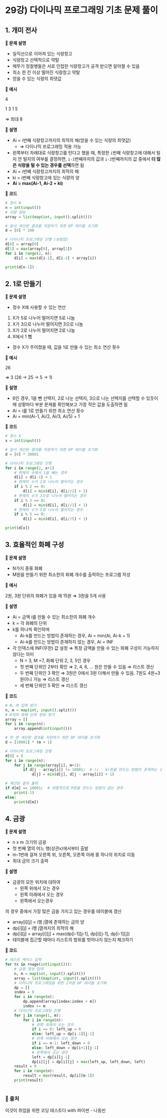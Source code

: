 # 29강) 다이나믹 프로그래밍 기초 문제 풀이

## 1. 개미 전사

**📌 문제 설명**

- 일직선으로 이어져 있는 식량창고
- 식량창고 선택적으로 약탈
- 메뚜기 정찰병들은 서로 인접한 식량창고가 공격 받으면 알아챌 수 있음
- 최소 한 칸 이상 떨어진 식량창고 약탈
- 얻을 수 있는 식량의 최댓값

**📌 예시**

4

1 3 1 5

⇒ 최대 8

**📌 설명**

- Ai = i번째 식량창고까지의 최적의 해(얻을 수 있는 식량의 최댓값)
    - ⇒ 다이나믹 프로그래밍 적용 가능
- 왼쪽부터 차례대로 식량창고를 턴다고 했을 때, 특정한 `i`번째 식량창고에 대해서 털지 안 털지의 여부를 결정하면, `i-1`번째까지의 값과 `i-2`번째까지의 값 중에서 **더 많은 식량을 털 수 있는 경우를 선택**하면 됨
- Ai = i번째 식량창고까지의 최적의 해
- ki = i번째 식량창고에 있는 식량의 양
- **Ai = max(Ai-1, Ai-2 + ki)**

**📌 코드**

```python
# 정수 N
n = int(input())
# 식량 정보
array = list(map(int, input().split()))

# 앞서 계산된 결과를 저장하기 위한 DP 테이블 초기화
d = [0] * 100

# 다이나믹 프로그래밍 진행 (보텀업)
d[0] = array[0]
d[1] = max(array[0], array[1])
for i in range(2, n):
	d[i] = max(d[i-1], d[i-2] + array[i])

print(d[n-1])
```

## 2. 1로 만들기

**📌 문제 설명**

- 정수 X에 사용할 수 있는 연산
1. X가 5로 나누어 떨어지면 5로 나눔
2. X가 3으로 나누어 떨어지면 3으로 나눔
3. X가 2로 나누어 떨어지면 2로 나눔
4. X에서 1 뺌
- 정수 X가 주어졌을 때, 값을 1로 만들 수 있는 최소 연산 횟수

**📌 예시**

26

⇒ 3 (26 → 25 → 5 → 1)

**📌 설명**

- 6인 경우, 1을 뺀 선택지, 2로 나눈 선택지, 3으로 나눈 선택지를 선택할 수 있듯이 매 상황마다 부분 문제를 확인해보고 가장 작은 값을 도출하면 됨
- Ai = i를 1로 만들기 위한 최소 연산 횟수
- Ai = min(Ai-1, Ai/2, Ai/3, Ai/5) + 1

**📌 코드**

```python
# 정수 X
x = int(input())

# 앞서 계산된 결과를 저장하기 위한 DP 테이블 초기화
d = [0] * 30001

# 다이나믹 프로그래밍 진행
for i in range(2, x+1)
	# 현재의 수에서 1을 빼는 경우
	d[i] = d[i-1] + 1
	# 현재의 수가 2로 나누어 떨어지는 경우
	if i % 2 == 0:
		d[i] = min(d[i], d[i//2] + 1)
	# 현재의 수가 3으로 나누어 떨어지는 경우
	if i % 3 == 0:
		d[i] = min(d[i], d[i//3] + 1)
	# 현재의 수가 5로 나누어 떨어지는 경우
	if i % 5 == 0:
		d[i] = min(d[i], d[i//5] + 1)

print(d[x])
```

## 3. 효율적인 화폐 구성

**📌 문제 설명**

- N가지 종류 화폐
- M원을 만들기 위한 최소한의 화폐 개수를 출력하는 프로그램 작성

**📌 예시**

2원, 3원 단위의 화폐가 있을 때 15원 ⇒ 3원을 5개 사용

**📌 설명**

- Ai = 금액 i를 만들 수 있는 최소한의 화폐 개수
- k = 각 화폐의 단위
- k를 하나씩 확인하며
    - Ai-k를 만드는 방법이 존재하는 경우, Ai = min(Ai, Ai-k + 1)
    - Ai-k를 만드는 방법이 존재하지 않는 경우, Ai = INF
- 각 인덱스에 INF(무한) 값 설정 ⇒ 특정 금액을 만들 수 있는 화폐 구성이 가능하지 않다는 의미
    - N = 3, M =7, 화폐 단위 2, 3, 5인 경우
    - 첫 번째 단위인 2부터 확인 ⇒ 2, 4, 6, ... 원은 만들 수 있음 ⇒ 리스트 갱신
    - 두 번째 단위인 3 확인 ⇒ 3원은 0에서 3원 더해서 만들 수 있음. 7원도 4원+3원이니 가능 ⇒ 리스트 갱신
    - 세 번째 단위인 5 확인 ⇒ 리스트 갱신

**📌 코드**

```python
# N, M 입력 받기
n, m = map(int, input().split())
# N개의 화폐 단위 정보 받기
array = []
for i in range(n):
	array.append(int(input()))

# 한 번 계산된 결과를 저장하기 위한 DP 테이블 초기화
d = [10001] * (m + 1)

# 다이나믹 프로그래밍 진행
d[0] = 0
for i in range(n):
	for j in range(array[i], m+1):
		if d[j - array[i]] != 10001:  # (i - k)원을 만드는 방법이 존재하는 경우
			d[j] = min(d[j], d[j - array[i]] + 1)

# 계산된 결과 출력
if d[m] == 10001:  # 최종적으로 M원을 만드는 방법이 없는 경우
	print(-1)
else:
	print(d[m])
```

## 4. 금광

**📌 문제 설명**

- n x m 크기의 금광
- 첫 번째 열의 어느 행(상관x)에서부터 출발
- m-1번에 걸쳐 오른쪽 위, 오른쪽, 오른쪽 아래 중 하나의 위치로 이동
- 최대 금의 크기 출력

**📌 설명**

- 금광의 모든 위치에 대하여
    - 왼쪽 위에서 오는 경우
    - 왼쪽 아래에서 오는 경우
    - 왼쪽에서 오는경우

의 경우 중에서 가장 많은 금을 가지고 있는 경우를 테이블에 갱신

- array[i][j] = i행 j열에 존재하는 금의 양
- dp[i][j] = i행 j열까지의 최적의 해
- dp[i][j] = array[i][j] + max(dp[i-1][j-1], dp[i][j-1], dp[i-1][j])
- 테이블에 접근할 때마다 리스트의 범위를 벗어나지 않는지 체크하기

**📌 코드**

```python
# 테스트 케이스 입력
for tx in rnage(int(input())):
	# 금광 정보 입력
	n, m = map(int, input().split())
	array = list(map(int, input().split()))
	# 다이나믹 프로그래밍을 위한 2차원 DP 테이블 초기화
	dp = []
	index = 0
	for i in range(n):
		dp.append(array[index:index + m])
		index += m
	# 다이나믹 프로그래밍 진행
	for j in range(1, m):
		for i in range(n):
			# 왼쪽 위에서 오는 경우
			if i == 0: left_up = 0
			else: left_up = dp[i-1][j-1]
			# 왼쪽 아래에서 오는 경우
			if i == n-1: left_down = 0
			else: left_down = dp[i+1][j-1]
			# 왼쪽에서 오는 경우
			left = dp[i][j-1]
			dp[i][j] = dp[i][j] + max(left_up, left_down, left)
	result = 0
	for i in range(n):
		result = max(result, dp[i][m-1])
	print(result)
			
```


### 📍 출처
이것이 취업을 위한 코딩 테스트다 with 파이썬 - 나동빈